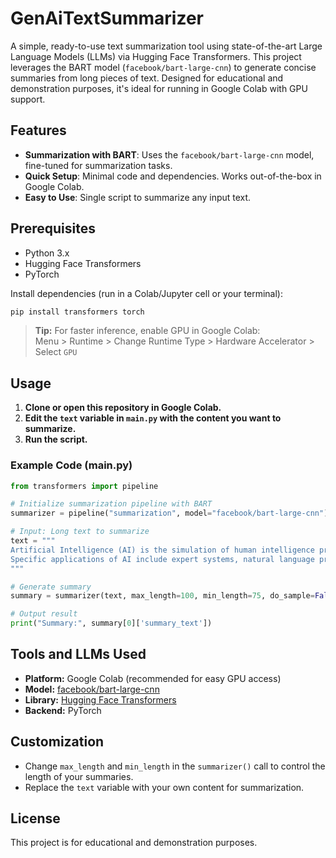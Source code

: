 # GenAiTextSummarizer

A simple, ready-to-use text summarization tool using state-of-the-art Large Language Models (LLMs) via Hugging Face Transformers. This project leverages the BART model (`facebook/bart-large-cnn`) to generate concise summaries from long pieces of text. Designed for educational and demonstration purposes, it's ideal for running in Google Colab with GPU support.

## Features

- **Summarization with BART**: Uses the `facebook/bart-large-cnn` model, fine-tuned for summarization tasks.
- **Quick Setup**: Minimal code and dependencies. Works out-of-the-box in Google Colab.
- **Easy to Use**: Single script to summarize any input text.

## Prerequisites

- Python 3.x
- Hugging Face Transformers
- PyTorch

Install dependencies (run in a Colab/Jupyter cell or your terminal):

```bash
pip install transformers torch
```

> **Tip:** For faster inference, enable GPU in Google Colab:  
> Menu > Runtime > Change Runtime Type > Hardware Accelerator > Select `GPU`

## Usage

1. **Clone or open this repository in Google Colab.**
2. **Edit the `text` variable in `main.py` with the content you want to summarize.**
3. **Run the script.**

### Example Code (main.py)

```python
from transformers import pipeline

# Initialize summarization pipeline with BART
summarizer = pipeline("summarization", model="facebook/bart-large-cnn")

# Input: Long text to summarize
text = """
Artificial Intelligence (AI) is the simulation of human intelligence processes by machines, especially computer systems.
Specific applications of AI include expert systems, natural language processing (NLP), speech recognition, and machine vision...
"""

# Generate summary
summary = summarizer(text, max_length=100, min_length=75, do_sample=False)

# Output result
print("Summary:", summary[0]['summary_text'])
```

## Tools and LLMs Used

- **Platform:** Google Colab (recommended for easy GPU access)
- **Model:** [facebook/bart-large-cnn](https://huggingface.co/facebook/bart-large-cnn)
- **Library:** [Hugging Face Transformers](https://github.com/huggingface/transformers)
- **Backend:** PyTorch

## Customization

- Change `max_length` and `min_length` in the `summarizer()` call to control the length of your summaries.
- Replace the `text` variable with your own content for summarization.

## License

This project is for educational and demonstration purposes.